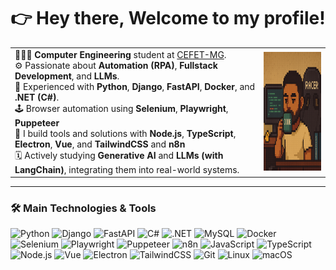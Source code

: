 <div align="center">
 <h1> 
  👉  Hey there, Welcome to my profile! 
 </h1> 
</div>

<table>
<tr>
 <td>
 👨🏽‍💻 <strong>Computer Engineering</strong> student at <a href="https://www.cefetmg.br/home/">CEFET-MG</a>.<br>
 ⚙️ Passionate about <strong>Automation (RPA)</strong>, <strong>Fullstack Development</strong>, and <strong>LLMs</strong>.<br>
 🚀 Experienced with <strong>Python</strong>, <strong>Django</strong>, <strong>FastAPI</strong>, <strong>Docker</strong>, and <strong>.NET (C#)</strong>.<br>
 🕹️ Browser automation using <strong>Selenium</strong>, <strong>Playwright</strong>, <strong>Puppeteer</strong><br>
 🧠 I build tools and solutions with <strong>Node.js</strong>, <strong>TypeScript</strong>, <strong>Electron</strong>, <strong>Vue</strong>, and <strong>TailwindCSS</strong> and <strong>n8n</strong><br>
 🗓️ Actively studying <strong>Generative AI</strong> and <strong>LLMs (with LangChain)</strong>, integrating them into real-world systems.<br>
 </td>
 <td>
  <img src="./assets/gabriel-office.png" height="190">
 </td>
</tr>
</table>

---

### 🛠️ Main Technologies & Tools
 
<!-- Backend -->
<img height="40" src="https://cdn.jsdelivr.net/gh/devicons/devicon/icons/python/python-original.svg" alt="Python" />
<img height="40" src="https://cdn.jsdelivr.net/gh/devicons/devicon/icons/django/django-plain.svg" alt="Django" />
<img height="40" src="https://cdn.jsdelivr.net/gh/devicons/devicon/icons/fastapi/fastapi-original.svg" alt="FastAPI" />
<img height="40" src="https://cdn.jsdelivr.net/gh/devicons/devicon/icons/csharp/csharp-original.svg" alt="C#" />
<img height="40" src="https://cdn.jsdelivr.net/gh/devicons/devicon/icons/dot-net/dot-net-original.svg" alt=".NET" />
<img height="40" src="https://cdn.jsdelivr.net/gh/devicons/devicon/icons/mysql/mysql-original.svg" alt="MySQL" />
<img height="40" src="https://cdn.jsdelivr.net/gh/devicons/devicon/icons/docker/docker-original.svg" alt="Docker" />

<!-- Automation -->
<img height="40" src="https://cdn.jsdelivr.net/gh/devicons/devicon/icons/selenium/selenium-original.svg" alt="Selenium" />
<img height="40" src="https://playwright.dev/img/playwright-logo.svg" alt="Playwright" />
<img height="40" src="https://avatars.githubusercontent.com/u/6906516?s=200&v=4" alt="Puppeteer" />
<img height="35" width="45" src="https://docs.n8n.io/_images/n8n-docs-icon.svg" alt="n8n" />

<!-- Frontend / Desktop -->
<img height="40" src="https://cdn.jsdelivr.net/gh/devicons/devicon/icons/javascript/javascript-original.svg" alt="JavaScript" />
<img height="40" src="https://cdn.jsdelivr.net/gh/devicons/devicon/icons/typescript/typescript-original.svg" alt="TypeScript" />
<img height="40" src="https://cdn.jsdelivr.net/gh/devicons/devicon/icons/nodejs/nodejs-original.svg" alt="Node.js" />
<img height="40" src="https://cdn.jsdelivr.net/gh/devicons/devicon/icons/vuejs/vuejs-original.svg" alt="Vue" />
<img height="40" src="https://cdn.jsdelivr.net/gh/devicons/devicon/icons/electron/electron-original.svg" alt="Electron" />
<img height="35" src="https://upload.wikimedia.org/wikipedia/commons/d/d5/Tailwind_CSS_Logo.svg" alt="TailwindCSS" />


<!-- Extras -->
<img height="40" src="https://cdn.jsdelivr.net/gh/devicons/devicon/icons/git/git-original.svg" alt="Git" />
<img height="40" src="https://cdn.jsdelivr.net/gh/devicons/devicon/icons/linux/linux-original.svg" alt="Linux" />
<img height="40" src="https://cdn.jsdelivr.net/gh/devicons/devicon/icons/apple/apple-original.svg" alt="macOS" />








